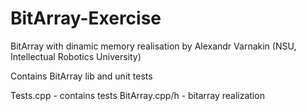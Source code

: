# BitArray-Exercise
BitArray with dinamic memory realisation by Alexandr Varnakin (NSU, Intellectual Robotics University)

Contains BitArray lib and unit tests

Tests.cpp - contains tests
BitArray.cpp/h - bitarray realization
